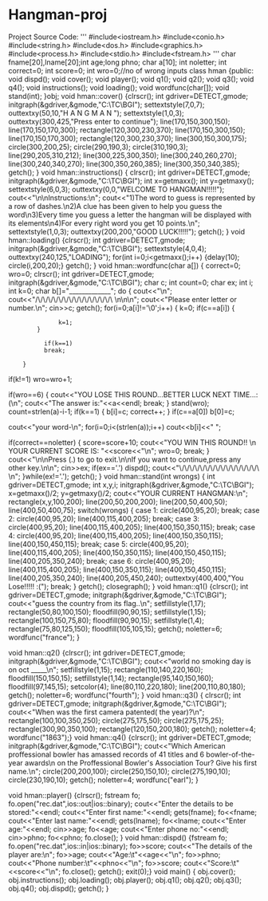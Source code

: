# Hangman-proj
Project Source Code:
'''
#include<iostream.h>
#include<conio.h>
#include<string.h>
#include<dos.h>
#include<graphics.h>
#include<process.h>
#include<stdio.h>
#include<fstream.h>
'''
char fname[20],lname[20];int age;long phno;
char a[10];
int noletter;
int correct=0;
int score=0;
int wro=0;//no of wrong inputs
class hman
{public:
	void dispd();
void cover();
void player();
void q1();
void q2();
void q3();
	void q4();
void instructions();
void loading();
void wordfunc(char[]);
void stand(int);
}obj;
void hman::cover()
{clrscr();
int gdriver=DETECT,gmode;
initgraph(&gdriver,&gmode,"C:\\TC\\BGI");
settextstyle(7,0,7);
outtextxy(50,10,"H A N G M A N ");
settextstyle(1,0,3);
outtextxy(300,425,"Press enter to continue");
line(170,150,300,150);
line(170,150,170,300);
rectangle(120,300,230,370);
line(170,150,300,150);
line(170,150,170,300);
rectangle(120,300,230,370);
line(300,150,300,175);
circle(300,200,25);
circle(290,190,3);
circle(310,190,3);
line(290,205,310,212);
line(300,225,300,350);
line(300,240,260,270);
line(300,240,340,270);
line(300,350,260,385);
line(300,350,340,385);
getch();
}
void hman::instructions()
	{
	clrscr();
	int gdriver=DETECT,gmode;
	initgraph(&gdriver,&gmode,"C:\\TC\\BGI");
	int x=getmaxx();
	int y=getmaxy();
	settextstyle(6,0,3);
	outtextxy(0,0,"WELCOME TO HANGMAN!!!!!");
	cout<<"\n\nInstructions:\n";
	cout<<"1)The word to guess is represented by a row of dashes.\n2)A clue has been given to help you guess the word\n3)Every time you guess a letter the hangman will be displayed with its elements\n4)For every right word you get 10 points.\n";
	settextstyle(1,0,3);
	outtextxy(200,200,"GOOD LUCK!!!!!");
	getch();
	}
void hman::loading()
	{clrscr();
	int gdriver=DETECT,gmode;
	initgraph(&gdriver,&gmode,"C:\\TC\\BGI");
settextstyle(4,0,4);
outtextxy(240,125,"LOADING");
for(int i=0;i<getmaxx();i++)
{delay(10);
circle(i,200,20);}
getch();
}
void hman::wordfunc(char a[])
{       correct=0;
	wro=0;
   clrscr();
   int gdriver=DETECT,gmode;
   initgraph(&gdriver,&gmode,"C:\\TC\\BGI");
   char c;
   int count=0;
   char ex;
   int i;
   int k=0;
   char b[]="_____________";
   do
     {
	cout<<"\n";
	cout<<"/\\/\\/\\/\\/\\/\\/\\/\\/\\/\\/\\/\\/\\/\\/\\ \n\n\n";
	cout<<"Please enter letter or number.\n";
	cin>>c;
	getch();
	for(i=0;a[i]!='\0';i++)
		{  k=0;
		   if(c==a[i])
			{

				  k=1;
			}

			  if(k==1)
			  break;

		}
   if(k!=1)
   wro=wro+1;

   if(wro==6)
  { cout<<"YOU LOSE THIS ROUND...BETTER LUCK NEXT TIME...:(\n";
    cout<<"The answer is:"<<a<<endl;
   break;
   }
   stand(wro);
   count=strlen(a)-i-1;
   if(k==1)
      {
	b[i]=c;
	correct++;
      }
  if(c==a[0])
  b[0]=c;

  cout<<"your word-\n";
  for(i=0;i<(strlen(a));i++)
  cout<<b[i]<<"   ";

   if(correct==noletter)
  {
  score=score+10;
  cout<<"YOU WIN THIS ROUND!! \n YOUR CURRENT SCORE IS: "<<score<<"\n";
  wro=0;
  break;
  }
  cout<<"\n\nPress (.) to go to exit.\n\nIf you want to continue,press any other key.\n\n";
  cin>>ex;
  if(ex=='.')
  dispd();
  cout<<"\\/\\/\\/\\/\\/\\/\\/\\/\\/\\/\\/\\/\\/\\/\\/\ \n";
  }while(ex!='.');
  getch();
  }
void hman::stand(int wrongs)
	{
	int gdriver=DETECT,gmode;
	int x,y,i;
	initgraph(&gdriver,&gmode,"C:\\TC\\BGI");
	x=getmaxx()/2;
	y=getmaxy()/2;
	cout<<"YOUR CURRENT HANGMAN:\n";
	rectangle(x,y,100,200);
	line(200,50,200,200);
	line(200,50,400,50);
	line(400,50,400,75);
	switch(wrongs)
	{
	case 1:
	circle(400,95,20);
	break;
	case 2:
	circle(400,95,20);
	line(400,115,400,205);
	 break;
	case 3:
	circle(400,95,20);
	line(400,115,400,205);
	line(400,150,350,115);
	break;
	case 4:
	circle(400,95,20);
	line(400,115,400,205);
	line(400,150,350,115);
	line(400,150,450,115);
         break;
	case 5:
	circle(400,95,20);
	line(400,115,400,205);
	line(400,150,350,115);
	line(400,150,450,115);
	line(400,205,350,240);
	break;
	case 6:
	circle(400,95,20);
	line(400,115,400,205);
	line(400,150,350,115);
	line(400,150,450,115);
	line(400,205,350,240);
	line(400,205,450,240);
	outtextxy(400,400,"You Lose!!!!! :(");
	break;
	}
getch();
	closegraph();
	}
void hman::q1()
{clrscr();
int gdriver=DETECT,gmode;
	initgraph(&gdriver,&gmode,"C:\\TC\\BGI");
cout<<"guess the country from its flag..\n";
	setfillstyle(1,17);
	rectangle(50,80,100,150);
	floodfill(90,90,15);
	setfillstyle(1,15);
	rectangle(100,150,75,80);
	floodfill(90,90,15);
	setfillstyle(1,4);
	rectangle(75,80,125,150);
	floodfill(105,105,15);
getch();
noletter=6;
wordfunc("france");
}


void hman::q2()
{clrscr();
int gdriver=DETECT,gmode;
	initgraph(&gdriver,&gmode,"C:\\TC\\BGI");
cout<<"world no smoking day is on oct _____\n";
	setfillstyle(1,15);
	rectangle(110,140,220,160);
	floodfill(150,150,15);
	setfillstyle(1,14);
	rectangle(95,140,150,160);
	floodfill(97,145,15);
	setcolor(4);
	line(80,110,220,180);
	line(200,110,80,180);
getch();
	noletter=6;
	wordfunc("fourth");
	}
void hman::q3()
{  clrscr();
	int gdriver=DETECT,gmode;
	initgraph(&gdriver,&gmode,"C:\\TC\\BGI");
	cout<<"When was the first camera patented( the year)?\n";
	rectangle(100,100,350,250);
	circle(275,175,50);
	circle(275,175,25);
	rectangle(300,90,350,100);
	rectangle(120,150,200,180);
	getch();
	noletter=4;
	wordfunc("1863");}
void hman::q4()
	{clrscr();
	int gdriver=DETECT,gmode;
	initgraph(&gdriver,&gmode,"C:\\TC\\BGI");
cout<<"Which American proffessional bowler has amassed records of 41 titles and 6 bowler-of-the-year awards\n on the Proffessional Bowler's Association Tour? Give his first name.\n";
	circle(200,200,100);
	circle(250,150,10);
	circle(275,190,10);
	circle(230,190,10);
	getch();
	noletter=4;
	wordfunc("earl");
}

void hman::player()
	{clrscr();
	fstream fo;
	fo.open("rec.dat",ios::out|ios::binary);
cout<<"Enter the details to be stored:"<<endl;
	cout<<"Enter first name:"<<endl;
	gets(fname);
	fo<<fname;
	cout<<"Enter last name:"<<endl;
	gets(lname);
	fo<<lname;
	cout<<"Enter age:"<<endl;
	cin>>age;
	fo<<age;
	cout<<"Enter phone no:"<<endl;
	cin>>phno;
	fo<<phno;
	fo.close();
}
void hman::dispd()
	{fstream fo;
	fo.open("rec.dat",ios::in|ios::binary);
	fo>>score;
	cout<<"The details of the player are:\n";
	fo>>age;
	cout<<"Age:\t"<<age<<"\n";
	fo>>phno;
	cout<<"Phone number:\t"<<phno<<"\n";
	fo>>score;
	cout<<"Score:\t"<<score<<"\n";
	fo.close();
getch();
	exit(0);}
void main()
	{ obj.cover();
	obj.instructions();
	obj.loading();
	obj.player();
	obj.q1();
       	obj.q2();
obj.q3();
	obj.q4();
	obj.dispd();
getch();
}





